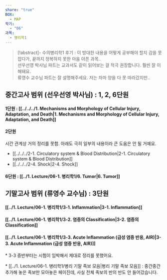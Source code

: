 ```yaml
---
share: "true"
BOX:
  - MAP
학기:
  - "06"
과목:
  - 병리학1
---
```


>[!abstract]- 수의병리학1
> 후기 : 이 방대한 내용을 어떻게 공부해야 할지 감을 못 잡다가, 끝까지 정복하지 못한 마음 아픈 과목..<br>
> 선우선영 박사님 파트는 교과서도 같이 읽어보는 걸 적극 권장합니다. 훨씬 잘 이해돼요.<br>
> 류영수 교수님 파트는 잘 설명해주세요. 저는 차마 양을 다 못 따라갔지만..

## 중간고사 범위 (선우선영 박사님) : 1, 2, 6단원

#### 1단원 : [[../../../1. Mechanisms and Morphology of Cellular Injury, Adaptation, and Death|1. Mechanisms and Morphology of Cellular Injury, Adaptation, and Death]]

#### 2단원

시간 관계상 거의 정리를 못함. 아래도 극히 일부의 내용이라 큰 도움은 안 될 거예요.
- [[../../../2-1. Circulatory system & Blood Distribution|2-1. Circulatory system & Blood Distribution]]
- [[../../../2-4. Shock|2-4. Shock]] 
#### 6단원 : [[../1. Lecture/06-1. 병리학1/6. Tumor|6. Tumor]]

## 기말고사 범위 (류영수 교수님) : 3단원

#### [[../1. Lecture/06-1. 병리학1/3-1. Inflammation|3-1. Inflammation]]
#### [[../1. Lecture/06-1. 병리학1/3-2. 염증의 Classification|3-2. 염증의 Classification]]
#### [[../1. Lecture/06-1. 병리학1/3-3. Acute Inflammation (급성 염증 반응, AIR)|3-3. Acute Inflammation (급성 염증 반응, AIR)]]
\* 3-3 중반부터는 시험이 임박해서 제대로 정리를 못했어요.

\* [[../1. Lecture/06-1. 병리학1/병리 기말 족보 모음|병리 기말 족보 모음]] : 중간중간 추가해 놓은 족보만 모아놓은 페이진데, 사실 전체 족보의 반의 반도 안 들어갔습니다.

```table-of-contents
```